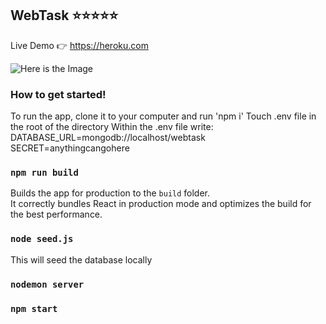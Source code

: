 ## WebTask ⭐⭐⭐⭐⭐

Live Demo 👉 https://heroku.com

![Here is the Image](https://image)

### How to get started!

To run the app, clone it to your computer and run 'npm i'
Touch .env file in the root of the directory
Within the .env file write:
DATABASE_URL=mongodb://localhost/webtask
SECRET=anythingcangohere

### `npm run build`

Builds the app for production to the `build` folder.\
It correctly bundles React in production mode and optimizes the build for the best performance.

### `node seed.js` 

This will seed the database locally

### `nodemon server`

### `npm start`
